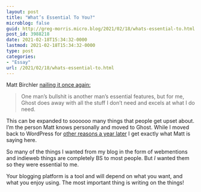 ```yaml
---
layout: post
title: "What’s Essential To You?"
microblog: false
guid: http://greg-morris.micro.blog/2021/02/18/whats-essential-to.html
post_id: 3988218
date: 2021-02-18T15:34:32-0000
lastmod: 2021-02-18T15:34:32-0000
type: post
categories:
- "Essay"
url: /2021/02/18/whats-essential-to.html
---
```

<!--kg-card-begin: html--><p>Matt Birchler <a href="https://birchtree.me/blog/i-still-love-blogging-on-ghost/">nailing it once again:</a></p>
<blockquote><p>
  One man’s bullshit is another man’s essential features, but for me, Ghost does away with all the stuff I don’t need and excels at what I do need.
</p></blockquote>
<p>This can be expanded to soooooo many things that people get upset about. I’m the person Matt knows personally and moved to Ghost. While I moved back to WordPress for <a href="https://gr36.com/i-didnt-want-to-move/">other reasons a year later</a> I get exactly what Matt is saying here.</p>
<p>So many of the things I wanted from my blog in the form of webmentions and indieweb things are completely BS to most people. But <em>I</em> wanted them so they were essential to me.</p>
<p>Your blogging platform is a tool and will depend on what you want, and what you enjoy using. The most important thing is writing on the things!</p>
<!--kg-card-end: html-->
